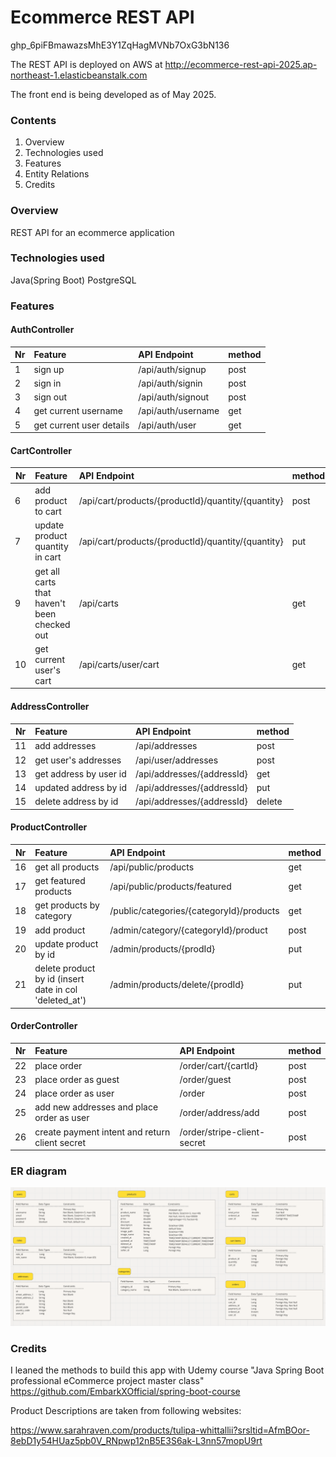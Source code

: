 # Ecommerce REST API

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

The REST API is deployed on AWS
at http://ecommerce-rest-api-2025.ap-northeast-1.elasticbeanstalk.com

The front end is being developed as of May 2025.

### Contents
1. Overview
2. Technologies used
3. Features
4. Entity Relations
5. Credits

### Overview
REST API for an ecommerce application


### Technologies used
Java(Spring Boot)
PostgreSQL

### Features

#### AuthController
| Nr| Feature                 | API Endpoint        | method |
| - | :------------------ | :------------------ |:-----|
| 1 |sign up              | /api/auth/signup         |post|
| 2 |sign in              | /api/auth/signin         |post|
| 3 |sign out             | /api/auth/signout        |post|
| 4 |get current username | /api/auth/username       |get |
| 5 |get current user details | /api/auth/user         |get |

#### CartController
| Nr| Feature                        | API Endpoint        | method |
| - | :----------------------------- | :------------------ | :----- |
| 6 |add product to cart        | /api/cart/products/{productId}/quantity/{quantity}|post|
| 7 |update product quantity in cart | /api/cart/products/{productId}/quantity/{quantity}|put|      | 8 |delete product from cart | /api/carts/{cartId}/products/{productId} |delete| 
| 9 |get all carts that haven't been checked out | /api/carts   |get| 
| 10|get current user's cart | /api/carts/user/cart  |get| 

#### AddressController
| Nr| Feature                        | API Endpoint        | method |
| - | :----------------------------- | :------------------ | :----- |
| 11 |add addresses        | /api/addresses|post|
| 12 |get user's addresses | /api/user/addresses |post|      
| 13 |get address by user id | /api/addresses/{addressId} |get| 
| 14 |updated address by id | /api/addresses/{addressId}   |put| 
| 15 |delete address by id | /api/addresses/{addressId}  |delete| 

#### ProductController
| Nr| Feature                        | API Endpoint        | method |
| - | :----------------------------- | :------------------ | :----- |
| 16 |get all products        | /api/public/products|get|
| 17 |get featured products | /api/public/products/featured |get|
| 18 |get products by category | /public/categories/{categoryId}/products |get|
| 19 |add product | /admin/category/{categoryId}/product   |post|
| 20 |update product by id | /admin/products/{prodId}  |put|
| 21 |delete product by id (insert date in col 'deleted_at') | /admin/products/delete/{prodId}  |put|

#### OrderController
| Nr| Feature                        | API Endpoint        | method |
| - | :----------------------------- | :------------------ | :----- |
| 22 |place order        | /order/cart/{cartId}|post|
| 23 |place order as guest | /order/guest |post|
| 24 |place order as user | /order |post|
| 25 |add new addresses and place order as user | /order/address/add  |post|
| 26 |create payment intent and return client secret | /order/stripe-client-secret  |post|

 

### ER diagram
<img src="./src/main/resources/ER.png" alt="er-diagram" width="800px" />


### Credits

I leaned the methods to build this app with Udemy course "Java Spring Boot professional eCommerce project master class"</br>
https://github.com/EmbarkXOfficial/spring-boot-course

Product Descriptions are taken from following websites:

https://www.sarahraven.com/products/tulipa-whittallii?srsltid=AfmBOor-8ebD1y54HUaz5pb0V_RNpwp12nB5E3S6ak-L3nn57mopU9rt
